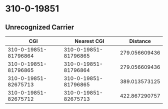 # 310-0-19851
## Unrecognized Carrier


| CGI | Nearest CGI | Distance |
|-----|-------------|----------|
| 310-0-19851-81796864 | 310-0-19851-81796865 | 279.056609436 |
| 310-0-19851-81796865 | 310-0-19851-81796864 | 279.056609436 |
| 310-0-19851-82675713 | 310-0-19851-81796865 | 389.013573125 |
| 310-0-19851-82675712 | 310-0-19851-82675713 | 422.867290757 |
